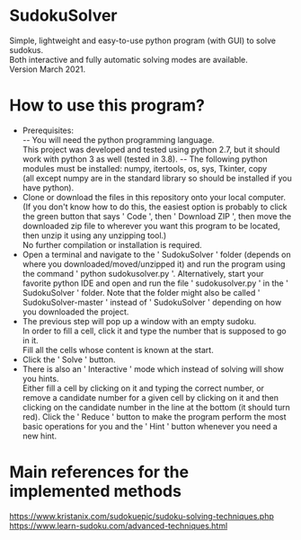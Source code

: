 # SudokuSolver
Simple, lightweight and easy-to-use python program (with GUI) to solve sudokus.  
Both interactive and fully automatic solving modes are available.  
Version March 2021. 

# How to use this program?
- Prerequisites:  
  -- You will need the python programming language.  
     This project was developed and tested using python 2.7, but it should work with python 3 as well (tested in 3.8).
  -- The following python modules must be installed: numpy, itertools, os, sys, Tkinter, copy  
     (all except numpy are in the standard library so should be installed if you have python).
- Clone or download the files in this repository onto your local computer.  
  (If you don't know how to do this, the easiest option is probably to click the green button that says ' Code ', then ' Download ZIP ', then move the downloaded zip file to wherever you want this program to be located, then unzip it using any unzipping tool.)  
  No further compilation or installation is required.
- Open a terminal and navigate to the ' SudokuSolver ' folder (depends on where you downloaded/moved/unzipped it) and run the program using the command ' python sudokusolver.py '. Alternatively, start your favorite python IDE and open and run the file ' sudokusolver.py ' in the ' SudokuSolver ' folder. Note that the folder might also be called ' SudokuSolver-master ' instead of ' SudokuSolver ' depending on how you downloaded the project.
- The previous step will pop up a window with an empty sudoku.  
  In order to fill a cell, click it and type the number that is supposed to go in it.  
  Fill all the cells whose content is known at the start.
- Click the ' Solve ' button. 
- There is also an ' Interactive ' mode which instead of solving will show you hints.  
  Either fill a cell by clicking on it and typing the correct number, or remove a candidate number for a given cell by clicking on it and then clicking on the candidate number in the line at the bottom (it should turn red). Click the ' Reduce ' button to make the program perform the most basic operations for you and the ' Hint ' button whenever you need a new hint.

# Main references for the implemented methods
https://www.kristanix.com/sudokuepic/sudoku-solving-techniques.php  
https://www.learn-sudoku.com/advanced-techniques.html
